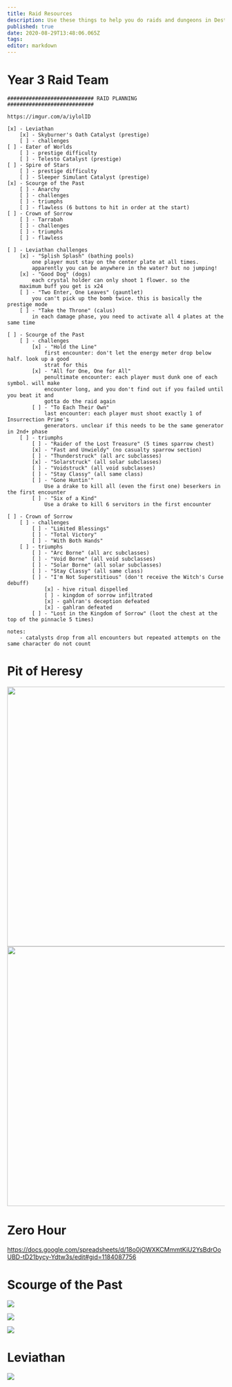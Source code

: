 ```yaml
---
title: Raid Resources
description: Use these things to help you do raids and dungeons in Destiny 2
published: true
date: 2020-08-29T13:48:06.065Z
tags: 
editor: markdown
---
```


# Year 3 Raid Team
```
############################ RAID PLANNING ############################ 

https://imgur.com/a/iylolID

[x] - Leviathan
	[x] - Skyburner's Oath Catalyst (prestige)
	[ ] - challenges
[ ] - Eater of Worlds
	[ ] - prestige difficulty
	[ ] - Telesto Catalyst (prestige)
[ ] - Spire of Stars
	[ ] - prestige difficulty
	[ ] - Sleeper Simulant Catalyst (prestige)
[x] - Scourge of the Past
	[ ] - Anarchy
	[ ] - challenges
	[ ] - triumphs
	[ ] - flawless (6 buttons to hit in order at the start)
[ ] - Crown of Sorrow
	[ ] - Tarrabah
	[ ] - challenges
	[ ] - triumphs
	[ ] - flawless
	
[ ] - Leviathan challenges
	[x] - "Splish Splash" (bathing pools)
		one player must stay on the center plate at all times.
		apparently you can be anywhere in the water? but no jumping!
	[x] - "Good Dog" (dogs)
		each crystal holder can only shoot 1 flower. so the
    maximum buff you get is x24
	[ ] - "Two Enter, One Leaves" (gauntlet)
		you can't pick up the bomb twice. this is basically the prestige mode
	[ ] - "Take the Throne" (calus)
		in each damage phase, you need to activate all 4 plates at the same time

[ ] - Scourge of the Past
	[ ] - challenges
		[x] - "Hold the Line"
			first encounter: don't let the energy meter drop below half. look up a good
			strat for this
		[x] - "All for One, One for All"
			penultimate encounter: each player must dunk one of each symbol. will make
			encounter long, and you don't find out if you failed until you beat it and
			gotta do the raid again
		[ ] - "To Each Their Own"
			last encounter: each player must shoot exactly 1 of Insurrection Prime's
			generators. unclear if this needs to be the same generator in 2nd+ phase
	[ ] - triumphs
		[ ] - "Raider of the Lost Treasure" (5 times sparrow chest)
		[x] - "Fast and Unwieldy" (no casualty sparrow section)
		[ ] - "Thunderstruck" (all arc subclasses)
		[x] - "Solarstruck" (all solar subclasses)
		[ ] - "Voidstruck" (all void subclasses)
		[ ] - "Stay Classy" (all same class)
		[ ] - "Gone Huntin'"
			Use a drake to kill all (even the first one) beserkers in the first encounter
		[ ] - "Six of a Kind"
			Use a drake to kill 6 servitors in the first encounter
			
[ ] - Crown of Sorrow
	[ ] - challenges
		[ ] - "Limited Blessings"
		[ ] - "Total Victory"
		[ ] - "With Both Hands"
	[ ] - triumphs
		[ ] - "Arc Borne" (all arc subclasses)
		[ ] - "Void Borne" (all void subclasses)
		[ ] - "Solar Borne" (all solar subclasses)
		[ ] - "Stay Classy" (all same class)
		[ ] - "I'm Not Superstitious" (don't receive the Witch's Curse debuff)
			[x] - hive ritual dispelled
			[ ] - kingdom of sorrow infiltrated
			[x] - gahlran's deception defeated
			[x] - gahlran defeated
		[ ] - "Lost in the Kingdom of Sorrow" (loot the chest at the top of the pinnacle 5 times)
		
notes:
	- catalysts drop from all encounters but repeated attempts on the same character do not count
```

# Pit of Heresy
<img src=https://cesque.com/storage/19/11/07/828216022435.png width=600>
<img src=https://cesque.com/storage/19/11/07/106157143841.png width=600>

# Zero Hour

https://docs.google.com/spreadsheets/d/18o0jOWXKCMmmtKiU2YsBdrOoUBD-tD21bycy-Ydtw3s/edit#gid=1184087756

# Scourge of the Past
![](https://cesque.com/storage/19/08/06/031266214624.png)

![](https://cesque.com/storage/19/08/06/725763646125.png)

![](https://cesque.com/storage/19/08/06/517372573346.png)

# Leviathan
![](https://cesque.com/storage/20/08/29/876070733766.png)